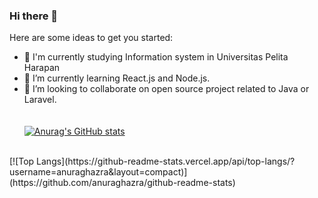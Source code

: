 ### Hi there 👋


Here are some ideas to get you started:

- 🔭 I'm currently studying Information system in Universitas Pelita Harapan
- 🌱 I’m currently learning React.js and Node.js.
- 👯 I’m looking to collaborate on open source project related to Java or Laravel.
<br><br><br>
[![Anurag's GitHub stats](https://github-readme-stats.vercel.app/api?username=anuraghazra)](https://github.com/anuraghazra/github-readme-stats)
<br>
[![Top Langs](https://github-readme-stats.vercel.app/api/top-langs/?username=anuraghazra&layout=compact)](https://github.com/anuraghazra/github-readme-stats)



